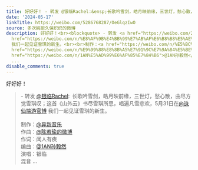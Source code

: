 ```yaml
---
title: 好好好！ - 转发 @银临Rachel:&ensp;长歌吟雪剑，皓月映前缘，三世灯，愁心散，曲尽方觉雪琪叹；这首《山外云》书尽雪琪所思，唱遍凡雪悲欢，5月31日在@诛仙端游...
date: '2024-05-17'
linkTitle: https://weibo.com/5286768287/OeGlqzIwO
source: 多次婉拒久保织织的微博
description: 好好好！<br><blockquote> - 转发 <a href="https://weibo.com/2266537042" target="_blank">@银临Rachel</a>: 长歌吟雪剑，皓月映前缘，三世灯，愁心散，曲尽方觉雪琪叹；这首《山外云》书尽雪琪所思，唱遍凡雪悲欢，5月31日在<a
  href="https://weibo.com/n/%E8%AF%9B%E4%BB%99%E7%AB%AF%E6%B8%B8%E5%AE%98%E5%8D%9A">@诛仙端游官博</a>
  我们一起见证雪琪的新生。<br><br>制作：<a href="https://weibo.com/n/%E5%BC%82%E6%96%B0%E9%9F%B3%E4%B9%90">@异新音乐</a><br>作曲：<a
  href="https://weibo.com/n/%E9%99%88%E8%8B%A5%E7%91%9C%E7%9A%84%E5%BE%AE%E5%8D%9A">@陈若瑜的微博</a><br>作词：闻人有疾<br>编曲：<a
  href="https://weibo.com/n/1AN%E5%AD%99%E6%AF%85%E7%84%B6">@1AN孙毅然</a><br>演唱：银临<br>混音
  ...
disable_comments: true
---
```

好好好！<br><blockquote> - 转发 <a href="https://weibo.com/2266537042" target="_blank">@银临Rachel</a>: 长歌吟雪剑，皓月映前缘，三世灯，愁心散，曲尽方觉雪琪叹；这首《山外云》书尽雪琪所思，唱遍凡雪悲欢，5月31日在<a href="https://weibo.com/n/%E8%AF%9B%E4%BB%99%E7%AB%AF%E6%B8%B8%E5%AE%98%E5%8D%9A">@诛仙端游官博</a> 我们一起见证雪琪的新生。<br><br>制作：<a href="https://weibo.com/n/%E5%BC%82%E6%96%B0%E9%9F%B3%E4%B9%90">@异新音乐</a><br>作曲：<a href="https://weibo.com/n/%E9%99%88%E8%8B%A5%E7%91%9C%E7%9A%84%E5%BE%AE%E5%8D%9A">@陈若瑜的微博</a><br>作词：闻人有疾<br>编曲：<a href="https://weibo.com/n/1AN%E5%AD%99%E6%AF%85%E7%84%B6">@1AN孙毅然</a><br>演唱：银临<br>混音 ...